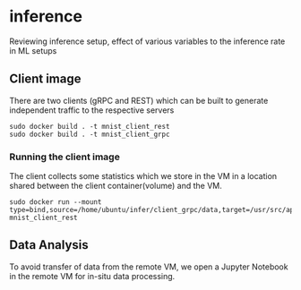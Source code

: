 # inference
Reviewing inference setup, effect of various variables to the inference rate in ML setups


## Client image

There are two clients (gRPC and REST) which can be built to generate
independent traffic to the respective servers
```
sudo docker build . -t mnist_client_rest
sudo docker build . -t mnist_client_grpc
```
### Running the client image

The client collects some statistics which we store in the VM in a
location shared between the client container(volume) and the VM.
```
sudo docker run --mount type=bind,source=/home/ubuntu/infer/client_grpc/data,target=/usr/src/app/data mnist_client_rest
```

## Data Analysis

To avoid transfer of data from the remote VM, we open a Jupyter
Notebook in the remote VM for in-situ data processing.